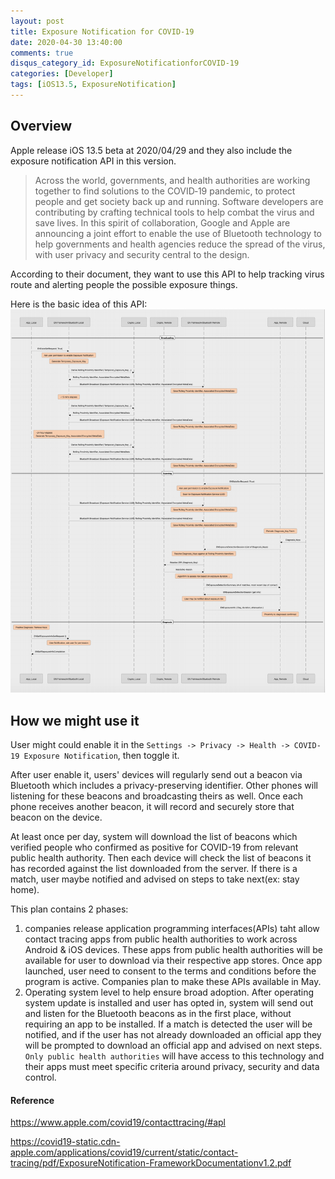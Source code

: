 ```yaml
---
layout: post
title: Exposure Notification for COVID-19
date: 2020-04-30 13:40:00
comments: true
disqus_category_id: ExposureNotificationforCOVID-19
categories: [Developer]
tags: [iOS13.5, ExposureNotification]
---
```


## Overview

Apple release iOS 13.5 beta at 2020/04/29 and they also include the exposure notification API in this version.

> Across the world, governments, and health authorities are working together to find solutions to the COVID‑19 pandemic, to protect people and get society back up and running. Software developers are contributing by crafting technical tools to help combat the virus and save lives. In this spirit of collaboration, Google and Apple are announcing a joint effort to enable the use of Bluetooth technology to help governments and health agencies reduce the spread of the virus, with user privacy and security central to the design.

According to their document, they want to use this API to help tracking virus route and alerting people the possible exposure things.

Here is the basic idea of this API:
![narcexposure_notificationissistic](/images/2020-04-30-Exposure-Notification-for-COVID-19/exposure_notification.png)

## How we might use it

User might could enable it in the `Settings -> Privacy -> Health -> COVID-19 Exposure Notification`, then toggle it.

After user enable it, users' devices will regularly send out a beacon via Bluetooth which includes a privacy-preserving identifier. Other phones will listening for these beacons and broadcasting theirs as well. Once each phone receives another beacon, it will record and securely store that beacon on the device.

At least once per day, system will download the list of beacons which verified people who confirmed as positive for COVID-19 from relevant public health authority. Then each device will check the list of beacons it has recorded against the list downloaded from the server. If there is a match, user maybe notified and advised on steps to take next(ex: stay home).

This plan contains 2 phases:
1. companies release application programming interfaces(APIs) taht allow contact tracing apps from public health authorities to work across Android & iOS devices. These apps from public health authorities will be available for user to download via their respective app stores. Once app launched, user need to consent to the terms and conditions before the program is active. Companies plan to make these APIs available in May.
2. Operating system level to help ensure broad adoption. After operating system update is installed and user has opted in, system will send out and listen for the Bluetooth beacons as in the first place, without requiring an app to be installed. If a match is detected the user will be notified, and if the user has not already downloaded an official app they will be prompted to download an official app and advised on next steps. `Only public health authorities` will have access to this technology and their apps must meet specific criteria around privacy, security and data control.

#### Reference

<https://www.apple.com/covid19/contacttracing/#apl>

<https://covid19-static.cdn-apple.com/applications/covid19/current/static/contact-tracing/pdf/ExposureNotification-FrameworkDocumentationv1.2.pdf>